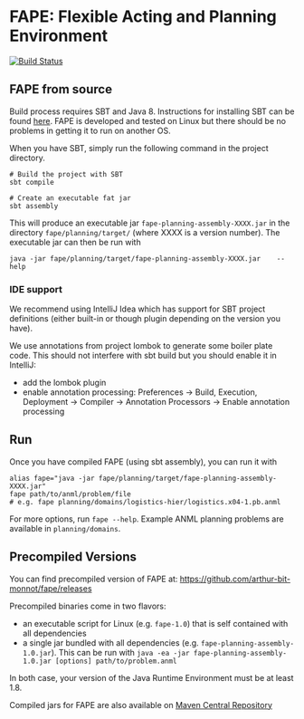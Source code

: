 # FAPE: Flexible Acting and Planning Environment

[![Build Status](https://travis-ci.org/arthur-bit-monnot/fape.svg?branch=master)](https://travis-ci.org/arthur-bit-monnot/fape)


## FAPE from source

Build process requires SBT and Java 8. Instructions for installing SBT can be found [here](http://www.scala-sbt.org/release/docs/Getting-Started/Setup.html). FAPE is
developed and tested on Linux but there should be no problems in getting it to run on another OS.

When you have SBT, simply run the following command in the project directory.

    # Build the project with SBT
    sbt compile

    # Create an executable fat jar
    sbt assembly

This will produce an executable jar `fape-planning-assembly-XXXX.jar` in the directory `fape/planning/target/` (where XXXX is a version number). The executable jar can then be run with

    java -jar fape/planning/target/fape-planning-assembly-XXXX.jar    --help




### IDE support

We recommend using IntelliJ Idea which has support for SBT project
definitions (either built-in or though plugin depending on the version
you have).

We use annotations from project lombok to generate some boiler plate code.
This should not interfere with sbt build but you  should enable it in IntelliJ:

 - add the lombok plugin
 - enable annotation processing:
    Preferences -> Build, Execution, Deployment -> Compiler ->
     Annotation Processors -> Enable annotation processing


## Run

Once you have compiled FAPE (using sbt assembly), you can run it with

    alias fape="java -jar fape/planning/target/fape-planning-assembly-XXXX.jar"
    fape path/to/anml/problem/file
    # e.g. fape planning/domains/logistics-hier/logistics.x04-1.pb.anml

For more options, run `fape --help`.
Example ANML planning problems are available in `planning/domains`.



## Precompiled Versions

You can find precompiled version of FAPE at: https://github.com/arthur-bit-monnot/fape/releases

Precompiled binaries come in two flavors:

 - an executable script for Linux (e.g. `fape-1.0`) that is self contained with all dependencies 
 - a single jar bundled with all dependencies (e.g. `fape-planning-assembly-1.0.jar`). This can be run with 
    `java -ea -jar fape-planning-assembly-1.0.jar [options] path/to/problem.anml`

In both case, your version of the Java Runtime Environment must be at least 1.8.

Compiled jars for FAPE are also available on [Maven Central Repository](https://search.maven.org/#search%7Cga%7C1%7Cg%3A%22com.github.arthur-bit-monnot%22)



